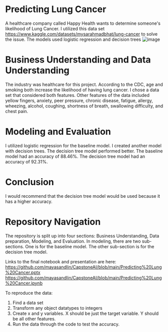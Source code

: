# Predicting Lung Cancer
A healthcare company called Happy Health wants to determine someone's likelihood of Lung Cancer. I utilized this data set https://www.kaggle.com/datasets/mysarahmadbhat/lung-cancer to solve the issue.
The models used logistic regression and decision trees
![image](https://user-images.githubusercontent.com/110125695/214891810-e1cd01d9-f731-460b-a92b-7310533fc9f4.png)
# Business Understanding and Data Understanding
The industry was healthcare for this project. According to the CDC, age and smoking both increase the likelihood of having lung cancer.
I chose a data set that considered both features. Other features of the data included yellow fingers, anxiety, peer pressure, chronic disease, fatigue, allergy, wheezing, alcohol, coughing, shortness of breath, swallowing difficulty, and chest pain.
# Modeling and Evaluation
I utilized logistic regression for the baseline model. I created another model with decision trees.
The decision tree model performed better. The baseline model had an accuracy of 88.46%. The decision tree model had an accuracy of 92.31%.
# Conclusion
I would recommend that the decision tree model would be used because it has a higher accuracy.
# Repository Navigation
The repository is split up into four sections: Business Understanding, Data preparation, Modeling, and Evaluation. In modeling, there are two sub-sections. 
One is for the baseline model. The other sub-section is for the decision tree model.

Links to the final notebook and presentation are here:
https://github.com/mayasandlin/CapstoneAI/blob/main/Predicting%20Lung%20Cancer.pptx
https://github.com/mayasandlin/CapstoneAI/blob/main/Predicting%20Lung%20Cancer.ipynb

To reproduce the data:
1. Find a data set
2. Transform any object datatypes to integers
3. Create x and y variables. X should be just the target variable. Y should be all other features.
4. Run the data through the code to test the accuracy.
